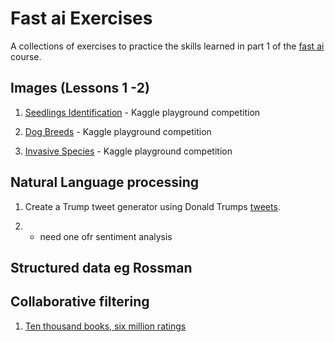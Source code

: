 # Fast ai Exercises

A collections of exercises to practice the skills learned in part 1 of the [fast ai](http://course.fast.ai/) course.

## Images (Lessons 1 -2)

1) [Seedlings Identification](https://www.kaggle.com/c/plant-seedlings-classification) - Kaggle playground competition

2) [Dog Breeds](https://www.kaggle.com/c/dog-breed-identification) - Kaggle playground competition

3) [Invasive Species](https://www.kaggle.com/c/invasive-species-monitoring) - Kaggle playground competition

## Natural Language processing

1) Create a Trump tweet generator using Donald Trumps [tweets](https://www.kaggle.com/kingburrito666/better-donald-trump-tweets).

2) * need one ofr sentiment analysis

## Structured data eg Rossman

## Collaborative filtering

1) [Ten thousand books, six million ratings](https://github.com/zygmuntz/goodbooks-10k)
